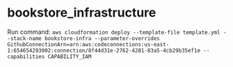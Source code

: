 # bookstore_infrastructure

Run command:
`aws cloudformation deploy --template-file template.yml --stack-name bookstore-infra --parameter-overrides GithubConnectionArn=arn:aws:codeconnections:us-east-1:654654293002:connection/8f44d31e-2762-4281-83a5-4cb29b35ef1e --capabilities CAPABILITY_IAM`